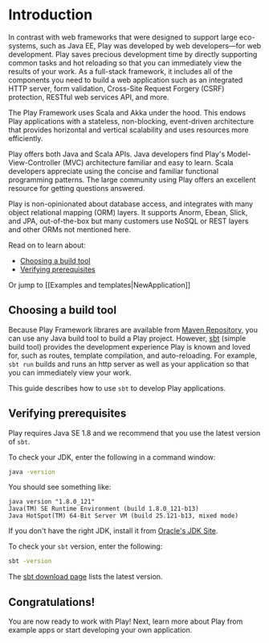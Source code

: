 <!--- Copyright (C) 2009-2017 Lightbend Inc. <https://www.lightbend.com> -->
# Introduction

In contrast with web frameworks that were designed to support large eco-systems, such as Java EE, Play was developed by web developers&mdash;for web development. Play saves precious development time by directly supporting common tasks and hot reloading so that you can immediately view the results of your work. As a full-stack framework, it includes all of the components you need to build a web application such as an integrated HTTP server, form validation, Cross-Site Request Forgery (CSRF) protection, RESTful web services API, and more.

The Play Framework uses Scala and Akka under the hood. This endows Play applications with a stateless, non-blocking, event-driven architecture that provides horizontal and vertical scalability and uses resources more efficiently. 

Play offers both Java and Scala APIs. Java developers find Play's Model-View-Controller (MVC) architecture familiar and easy to learn. Scala developers appreciate using the concise and familiar functional programming patterns. The large community using Play offers an excellent resource for getting questions answered.

Play is non-opinionated about database access, and integrates with many object relational mapping (ORM) layers.  It supports Anorm, Ebean, Slick, and JPA, out-of-the-box but many customers use NoSQL or REST layers and other ORMs not mentioned here. 

Read on to learn about:

* [Choosing a build tool](#Choosing-a-build-tool)
* [Verifying prerequisites](#Verifying-prerequisites) 

Or jump to [[Examples and templates|NewApplication]]

## Choosing a build tool

Because Play Framework librares are available from [Maven Repository](https://mvnrepository.com/artifact/com.typesafe.play), you can use any Java build tool to build a Play project. However,   [sbt](http://www.scala-sbt.org/) (simple build tool) provides the development experience Play is known and loved for, such as routes, template compilation, and auto-reloading.  For example,  `sbt run` builds and runs an http server as well as your application so that you can immediately view your work. 

This guide describes how to use `sbt` to develop Play applications.

## Verifying prerequisites

Play requires Java SE 1.8 and we recommend that you use the latest version of `sbt`.  

To check your JDK, enter the following in a command window:

```bash
java -version
```

You should see something like:

```
java version "1.8.0_121"
Java(TM) SE Runtime Environment (build 1.8.0_121-b13)
Java HotSpot(TM) 64-Bit Server VM (build 25.121-b13, mixed mode)
```

If you don't have the right JDK, install it from [Oracle's JDK Site](http://www.oracle.com/technetwork/java/javase/downloads/index.html).

To check your `sbt` version, enter the following:

```bash
sbt -version
```

The [sbt download page](http://www.scala-sbt.org/download.html) lists the latest version.

## Congratulations!

You are now ready to work with Play!  Next, learn more about Play from example apps or start developing your own application.